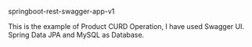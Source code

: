 springboot-rest-swagger-app-v1

This is the example of Product CURD Operation, I have used Swagger UI. Spring Data JPA and MySQL as Database.
